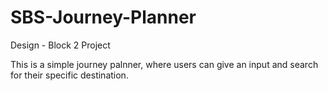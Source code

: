 # SBS-Journey-Planner
Design - Block 2 Project

This is a simple journey palnner, where users can give an input and search for their specific destination.
